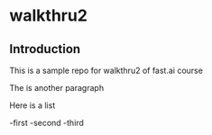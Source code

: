 # walkthru2

## Introduction

This is a sample repo for walkthru2 of fast.ai course

The is another paragraph

Here is a list

-first
-second
-third
